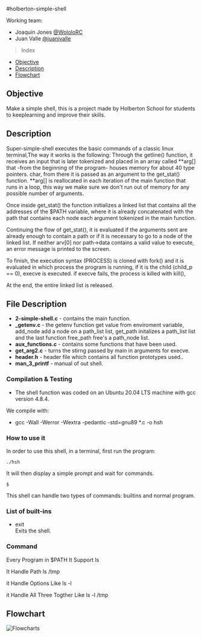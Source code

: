 #holberton-simple-shell

Working team:

* Joaquin Jones
[@WololoRC](https://github.com/WololoRC)
* Juan Valle
[@juanivalle](https://github.com/juanivalle)



> Index

- [Objective](#objective)
- [Description](#description)
- [Flowchart](#flowchart)

## Objective
Make a simple shell, this is a project made by Holberton School for students to keeplearning and improve their skills.

## Description
Super-simple-shell executes the basic commands of a classic linux terminal,The way it works is the following: Through the getline() function, it receives an input that is later tokenized and placed in an array called **arg[] that -from the beginning of the program- houses memory for about 40 type pointers. char, from there it is passed as an argument to the get_stat() function. **arg[] is reallocated in each iteration of the main function that runs in a loop, this way we make sure we don't run out of memory for any possible number of arguments.

Once inside get_stat() the function initializes a linked list that contains all the addresses of the $PATH variable, where it is already concatenated with the path that contains each node each argument tokenized in the main function.

Continuing the flow of get_stat(), it is evaluated if the arguments sent are already enough to contain a path or if it is necessary to go to a node of the linked list. If neither arv[0] nor path->data contains a valid value to execute, an error message is printed to the screen.

To finish, the execution syntax (PROCESS) is cloned with fork() and it is evaluated in which process the program is running, if it is the child (child_p == 0), execve is executed. if execve fails, the process is killed with kill(),

At the end, the entire linked list is released.
## File Description
- **2-simple-shell.c** - contains the main function.
- **_getenv.c** - the getenv function get value from enviroment variable, add_node add a node on a path_list list,
		get_path initalizes a path_list list and the last function free_path free's a path_node list.
- **aux_functions.c** - contains some functions that have been used.
- **get_arg2.c** - turns the stirng passed by main in arguments for execve.
- **header.h** - header file which contains all function prototypes used..
- **man_3_printf** - manual of out shell.

### Compilation & Testing
* The shell function was coded on an Ubuntu 20.04 LTS machine with gcc version 4.8.4.

We compile with:
* gcc -Wall -Werror -Wextra -pedantic -std=gnu89 *.c -o hsh
### How to use it

In order to use this shell, in a terminal, first run the program:

`./hsh`

It will then display a simple prompt and wait for commands.

`$`

This shell can handle two types of commands: builtins and normal program.

### List of built-ins
* exit  
    Exits the shell.
### Command
Every Program in $PATH It Support ls

It Handle Path ls /tmp

it Handle Options Like ls -l

it Handle All Three Togther Like ls -l /tmp

## Flowchart
![Flowcharts](https://app.code2flow.com/3WW4QD.png)
